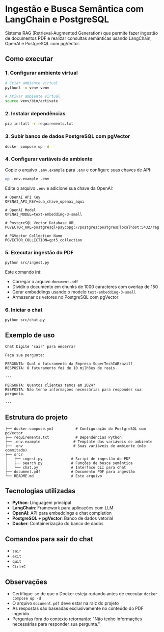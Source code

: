 # Ingestão e Busca Semântica com LangChain e PostgreSQL

Sistema RAG (Retrieval-Augmented Generation) que permite fazer ingestão de documentos PDF e realizar consultas semânticas usando LangChain, OpenAI e PostgreSQL com pgVector.

## Como executar

### 1. Configurar ambiente virtual

```bash
# Criar ambiente virtual
python3 -m venv venv

# Ativar ambiente virtual
source venv/bin/activate
```

### 2. Instalar dependências

```bash
pip install -r requirements.txt
```

### 3. Subir banco de dados PostgreSQL com pgVector

```bash
docker compose up -d
```

### 4. Configurar variáveis de ambiente

Copie o arquivo `.env.example` para `.env` e configure suas chaves de API:

```bash
cp .env.example .env
```

Edite o arquivo `.env` e adicione sua chave da OpenAI:

```env
# OpenAI API Key
OPENAI_API_KEY=sua_chave_openai_aqui

# OpenAI Model
OPENAI_MODEL=text-embedding-3-small

# PostgreSQL Vector Database URL
PGVECTOR_URL=postgresql+psycopg://postgres:postgres@localhost:5432/rag

# PGVector Collection Name
PGVECTOR_COLLECTION=gpt5_collection
```

### 5. Executar ingestão do PDF

```bash
python src/ingest.py
```

Este comando irá:

- Carregar o arquivo `document.pdf`
- Dividir o documento em chunks de 1000 caracteres com overlap de 150
- Gerar embeddings usando o modelo `text-embedding-3-small`
- Armazenar os vetores no PostgreSQL com pgVector

### 6. Iniciar o chat

```bash
python src/chat.py
```

## Exemplo de uso

```
Chat Digite 'sair' para encerrar

Faça sua pergunta:

PERGUNTA: Qual o faturamento da Empresa SuperTechIABrazil?
RESPOSTA: O faturamento foi de 10 milhões de reais.

---

PERGUNTA: Quantos clientes temos em 2024?
RESPOSTA: Não tenho informações necessárias para responder sua pergunta.

---
```

## Estrutura do projeto

```
├── docker-compose.yml          # Configuração do PostgreSQL com pgVector
├── requirements.txt            # Dependências Python
├── .env.example               # Template das variáveis de ambiente
├── .env                       # Suas variáveis de ambiente (não commitado)
├── src/
│   ├── ingest.py             # Script de ingestão do PDF
│   ├── search.py             # Funções de busca semântica
│   └── chat.py               # Interface CLI para chat
├── document.pdf              # Documento PDF para ingestão
└── README.md                 # Este arquivo
```

## Tecnologias utilizadas

- **Python**: Linguagem principal
- **LangChain**: Framework para aplicações com LLM
- **OpenAI**: API para embeddings e chat completion
- **PostgreSQL + pgVector**: Banco de dados vetorial
- **Docker**: Containerização do banco de dados

## Comandos para sair do chat

- `sair`
- `exit`
- `quit`
- `Ctrl+C`

## Observações

- Certifique-se de que o Docker esteja rodando antes de executar `docker compose up -d`
- O arquivo `document.pdf` deve estar na raiz do projeto
- As respostas são baseadas exclusivamente no conteúdo do PDF ingerido
- Perguntas fora do contexto retornarão: "Não tenho informações necessárias para responder sua pergunta."
